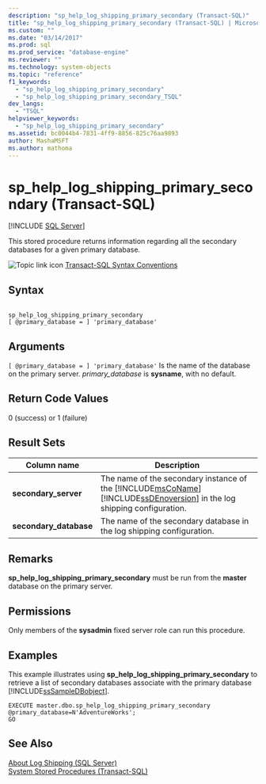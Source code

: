 ```yaml
---
description: "sp_help_log_shipping_primary_secondary (Transact-SQL)"
title: "sp_help_log_shipping_primary_secondary (Transact-SQL) | Microsoft Docs"
ms.custom: ""
ms.date: "03/14/2017"
ms.prod: sql
ms.prod_service: "database-engine"
ms.reviewer: ""
ms.technology: system-objects
ms.topic: "reference"
f1_keywords: 
  - "sp_help_log_shipping_primary_secondary"
  - "sp_help_log_shipping_primary_secondary_TSQL"
dev_langs: 
  - "TSQL"
helpviewer_keywords: 
  - "sp_help_log_shipping_primary_secondary"
ms.assetid: bc0044b4-7831-4ff9-8856-825c76aa9893
author: MashaMSFT
ms.author: mathoma
---
```

# sp_help_log_shipping_primary_secondary (Transact-SQL)
[!INCLUDE [SQL Server](../../includes/applies-to-version/sqlserver.md)]

  This stored procedure returns information regarding all the secondary databases for a given primary database.  
  
 ![Topic link icon](../../database-engine/configure-windows/media/topic-link.gif "Topic link icon") [Transact-SQL Syntax Conventions](../../t-sql/language-elements/transact-sql-syntax-conventions-transact-sql.md)  
  
## Syntax  
  
```  
  
sp_help_log_shipping_primary_secondary  
[ @primary_database = ] 'primary_database'  
```  
  
## Arguments  
`[ @primary_database = ] 'primary_database'`
 Is the name of the database on the primary server. *primary_database* is **sysname**, with no default.  
  
## Return Code Values  
 0 (success) or 1 (failure)  
  
## Result Sets  
  
|Column name|Description|  
|-----------------|-----------------|  
|**secondary_server**|The name of the secondary instance of the [!INCLUDE[msCoName](../../includes/msconame-md.md)] [!INCLUDE[ssDEnoversion](../../includes/ssdenoversion-md.md)] in the log shipping configuration.|  
|**secondary_database**|The name of the secondary database in the log shipping configuration.|  
  
## Remarks  
 **sp_help_log_shipping_primary_secondary** must be run from the **master** database on the primary server.  
  
## Permissions  
 Only members of the **sysadmin** fixed server role can run this procedure.  
  
## Examples  
 This example illustrates using **sp_help_log_shipping_primary_secondary** to retrieve a list of secondary databases associate with the primary database [!INCLUDE[ssSampleDBobject](../../includes/sssampledbobject-md.md)].  
  
```  
EXECUTE master.dbo.sp_help_log_shipping_primary_secondary @primary_database=N'AdventureWorks';  
GO  
```  
  
## See Also  
 [About Log Shipping &#40;SQL Server&#41;](../../database-engine/log-shipping/about-log-shipping-sql-server.md)   
 [System Stored Procedures &#40;Transact-SQL&#41;](../../relational-databases/system-stored-procedures/system-stored-procedures-transact-sql.md)  
  
  
